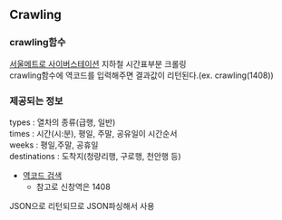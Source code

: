 ## Crawling


### crawling함수
[서울메트로 사이버스테이션](http://www.seoulmetro.co.kr/kr/cyberStation.do?menuIdx=538) 지하철 시간표부분 크롤링  
crawling함수에 역코드를 입력해주면 결과값이 리턴된다.(ex. crawling(1408))

### 제공되는 정보
types : 열차의 종류(급행, 일반)  
times : 시간(시:분), 평일, 주말, 공유일이 시간순서  
weeks : 평일,주말, 공휴일  
destinations : 도착지(청량리행, 구로행, 천안행 등)  

- [역코드 검색](https://observablehq.com/@taekie/seoul_subway_station_coordinate)
	- 참고로 신창역은 1408

JSON으로 리턴되므로 JSON파싱해서 사용

